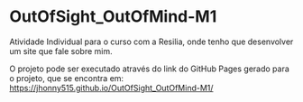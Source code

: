 # OutOfSight_OutOfMind-M1
Atividade Individual para o curso com a Resilia, onde tenho que desenvolver um site que fale sobre mim.

O projeto pode ser executado através do link do GitHub Pages gerado para o projeto, que se encontra em:
https://jhonny515.github.io/OutOfSight_OutOfMind-M1/
